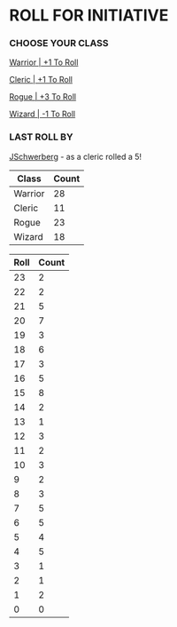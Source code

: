 # ROLL FOR INITIATIVE
### CHOOSE YOUR CLASS

[Warrior | +1 To Roll](https://github.com/benjaminsampica/benjaminsampica/issues/new?title=roll%7Cwarrior&body=Just+click+%27Submit+new+issue%27.)

[Cleric | +1 To Roll](https://github.com/benjaminsampica/benjaminsampica/issues/new?title=roll%7Ccleric&body=Just+click+%27Submit+new+issue%27.)

[Rogue | +3 To Roll](https://github.com/benjaminsampica/benjaminsampica/issues/new?title=roll%7Crogue&body=Just+click+%27Submit+new+issue%27.)

[Wizard | -1 To Roll](https://github.com/benjaminsampica/benjaminsampica/issues/new?title=roll%7Cwizard&body=Just+click+%27Submit+new+issue%27.)
### LAST ROLL BY
[JSchwerberg](https://www.github.com/JSchwerberg) - as a cleric rolled a 5!

|Class|Count|
|-|-|
|Warrior|28|
|Cleric|11|
|Rogue|23|
|Wizard|18|

|Roll|Count|
|-|-|
|23|2
|22|2
|21|5
|20|7
|19|3
|18|6
|17|3
|16|5
|15|8
|14|2
|13|1
|12|3
|11|2
|10|3
|9|2
|8|3
|7|5
|6|5
|5|4
|4|5
|3|1
|2|1
|1|2
|0|0
